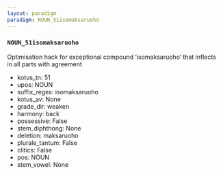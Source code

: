 ```yaml
---
layout: paradigm
paradigm: NOUN_51isomaksaruoho
---
```

### ` NOUN_51isomaksaruoho `

Optimisation hack for exceptional compound ’isomaksaruoho’ that inflects in all parts with agreement
* kotus_tn: 51
* upos: NOUN
* suffix_regex: isomaksaruoho
* kotus_av: None
* grade_dir: weaken
* harmony: back
* possessive: False
* stem_diphthong: None
* deletion: maksaruoho
* plurale_tantum: False
* clitics: False
* pos: NOUN
* stem_vowel: None
